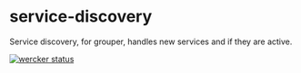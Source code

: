 # service-discovery
Service discovery, for grouper, handles new services and if they are active.

[![wercker status](https://app.wercker.com/status/9546a9ce4dafe5232b64070a0fe5f86b/s/master "wercker status")](https://app.wercker.com/project/byKey/9546a9ce4dafe5232b64070a0fe5f86b)
